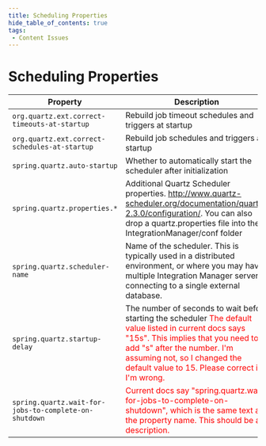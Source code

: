 ```yaml
---
title: Scheduling Properties
hide_table_of_contents: true
tags:
 - Content Issues
---
```


# Scheduling Properties

| Property| Description| Default |
| --- | --- | --- |
| `org.quartz.ext.correct-timeouts-at-startup`| Rebuild job timeout schedules and triggers at startup | `true` |
| `org.quartz.ext.correct-schedules-at-startup` | Rebuild job schedules and triggers at startup | `false` |
| `spring.quartz.auto-startup` | Whether to automatically start the scheduler after initialization | `true` |
| `spring.quartz.properties.*` | Additional Quartz Scheduler properties. http://www.quartz-scheduler.org/documentation/quartz-2.3.0/configuration/. You can also drop a quartz.properties file into the IntegrationManager/conf folder | — |
| `spring.quartz.scheduler-name`| Name of the scheduler. This is typically used in a distributed environment, or where you may have multiple Integration Manager servers connecting to a single external database. | — |
| `spring.quartz.startup-delay` | The number of seconds to wait before starting the scheduler <font color="red">The default value listed in current docs says "15s". This implies that you need to add "s" after the number. I'm assuming not, so I changed the default value to 15. Please correct if I'm wrong.</font> | `15` |
| `spring.quartz.wait-for-jobs-to-complete-on-shutdown` | <font color="red">Current docs say "spring.quartz.wait-for-jobs-to-complete-on-shutdown", which is the same text as the property name. This should be a description.</font> | `false` |
